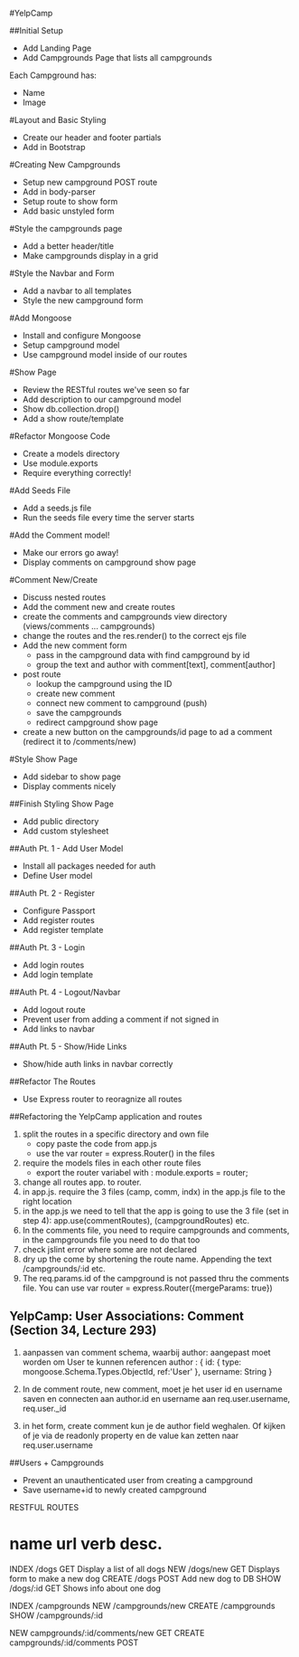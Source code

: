 #YelpCamp

##Initial Setup
* Add Landing Page
* Add Campgrounds Page that lists all campgrounds

Each Campground has:
   * Name
   * Image

#Layout and Basic Styling
* Create our header and footer partials
* Add in Bootstrap

#Creating New Campgrounds
* Setup new campground POST route
* Add in body-parser
* Setup route to show form
* Add basic unstyled form

#Style the campgrounds page
* Add a better header/title
* Make campgrounds display in a grid

#Style the Navbar and Form
* Add a navbar to all templates
* Style the new campground form

#Add Mongoose
* Install and configure Mongoose
* Setup campground model
* Use campground model inside of our routes

#Show Page
* Review the RESTful routes we've seen so far
* Add description to our campground model
* Show db.collection.drop()
* Add a show route/template

#Refactor Mongoose Code
* Create a models directory
* Use module.exports
* Require everything correctly!

#Add Seeds File
* Add a seeds.js file
* Run the seeds file every time the server starts

#Add the Comment model!
* Make our errors go away!
* Display comments on campground show page

#Comment New/Create
* Discuss nested routes
* Add the comment new and create routes
* create the comments and campgrounds view directory (views/comments ... campgrounds)
* change the routes and the res.render() to the correct ejs file
* Add the new comment form
    - pass in the campground data with find campground by id 
    - group the text and author with comment[text], comment[author]
* post route
    - lookup the campground using the ID
    - create new comment
    - connect new comment to campground (push)
    - save the campgrounds
    - redirect campground show page
* create a new button on the campgrounds/id page to ad a comment (redirect it to /comments/new)

#Style Show Page
* Add sidebar to show page
* Display comments nicely

##Finish Styling Show Page
* Add public directory
* Add custom stylesheet

##Auth Pt. 1 - Add User Model
* Install all packages needed for auth
* Define User model 

##Auth Pt. 2 - Register
* Configure Passport
* Add register routes
* Add register template

##Auth Pt. 3 - Login
* Add login routes
* Add login template

##Auth Pt. 4 - Logout/Navbar
* Add logout route
* Prevent user from adding a comment if not signed in
* Add links to navbar

##Auth Pt. 5 - Show/Hide Links
* Show/hide auth links in navbar correctly

##Refactor The Routes
* Use Express router to reoragnize all routes

##Refactoring the YelpCamp application and routes
1. split the routes in a specific  directory and own file
    - copy paste the code from app.js
    - use the var router = express.Router() in the files
2. require the models files in each other route files
    - export the router variabel with : module.exports = router;
3. change all routes app. to router.
4. in app.js. require the 3 files (camp, comm, indx) in the app.js file to the right location
5. in the app.js we need to tell that the app is going to use the 3 file (set in step 4): app.use(commentRoutes), (campgroundRoutes) etc.
6. In the comments file, you need to require campgrounds and comments, in the campgrounds file you need to do that too
7. check jslint error where some are not declared
8. dry up the come by shortening the route name. Appending the text /campgrounds/:id etc.
9. The req.params.id of the campground is not passed thru the comments file. You can use var router = express.Router({mergeParams: true})

## YelpCamp: User Associations: Comment (Section 34, Lecture 293)
1. aanpassen van comment schema, waarbij author: aangepast moet worden om User te kunnen referencen
author : 
        {
            id: {
                            type: mongoose.Schema.Types.ObjectId,
                            ref:'User'
            },
            username: String
        }
 
2. In de comment route, new comment, moet je het user id en username saven en connecten aan author.id en username aan req.user.username, req.user._id
 
3. in het form, create comment kun je de author field weghalen. Of kijken of je via de readonly property en de value kan zetten naar req.user.username


##Users + Campgrounds
* Prevent an unauthenticated user from creating a campground
* Save username+id to newly created campground


RESTFUL ROUTES

name      url      verb    desc.
===============================================
INDEX   /dogs      GET   Display a list of all dogs
NEW     /dogs/new  GET   Displays form to make a new dog
CREATE  /dogs      POST  Add new dog to DB
SHOW    /dogs/:id  GET   Shows info about one dog

INDEX   /campgrounds
NEW     /campgrounds/new
CREATE  /campgrounds
SHOW    /campgrounds/:id

NEW     campgrounds/:id/comments/new    GET
CREATE  campgrounds/:id/comments        POST